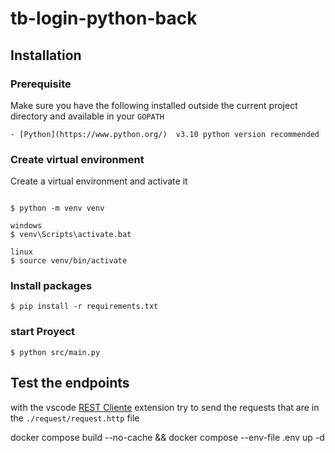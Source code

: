 # tb-login-python-back

## Installation

### Prerequisite

Make sure you have the following installed outside the current project directory and available in your `GOPATH`

    - [Python](https://www.python.org/)  v3.10 python version recommended


### Create virtual environment
Create a virtual environment and activate it

```

$ python -m venv venv

windows
$ venv\Scripts\activate.bat

linux
$ source venv/bin/activate

```

### Install packages
```
$ pip install -r requirements.txt
```
### start Proyect
```
$ python src/main.py
```

## Test the endpoints

with the vscode [REST Cliente](https://marketplace.visualstudio.com/items?itemName=humao.rest-client) extension try to send the requests that are in the `./request/request.http` file



docker compose build --no-cache && docker compose --env-file .env up -d